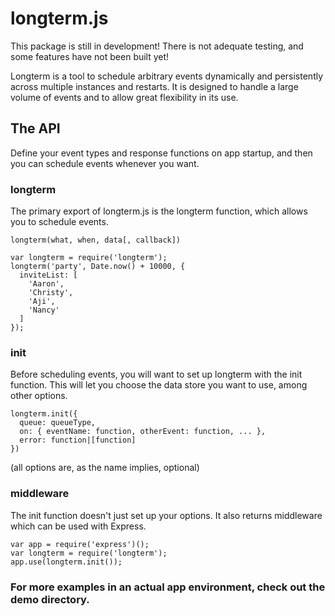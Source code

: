 # longterm.js
This package is still in development! There is not adequate testing, and some features have not been built yet!

Longterm is a tool to schedule arbitrary events dynamically and persistently across multiple instances and restarts. It is designed to handle a large volume of events and to allow great flexibility in its use.

## The API
Define your event types and response functions on app startup, and then you can schedule events whenever you want.

### longterm
The primary export of longterm.js is the longterm function, which allows you to schedule events.

`longterm(what, when, data[, callback])`

```
var longterm = require('longterm');
longterm('party', Date.now() + 10000, {
  inviteList: [
    'Aaron',
    'Christy',
    'Aji',
    'Nancy'
  ]
});
```

### init
Before scheduling events, you will want to set up longterm with the init function. This will let you choose the data store you want to use, among other options.

```
longterm.init({
  queue: queueType,
  on: { eventName: function, otherEvent: function, ... },
  error: function|[function]
})
```
(all options are, as the name implies, optional)


### middleware
The init function doesn't just set up your options. It also returns middleware which can be used with Express.
```
var app = require('express')();
var longterm = require('longterm');
app.use(longterm.init());
```

### For more examples in an actual app environment, check out the demo directory.
